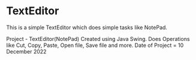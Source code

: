 # TextEditor
This is a simple TextEditor which does simple tasks like NotePad. 

Project - TextEditor(NotePad)
Created using Java Swing.
Does Operations like Cut, Copy, Paste, Open file, Save file and more.
Date of Project = 10 December 2022

